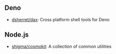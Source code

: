 ## Deno
* [dsherret/dax](https://github.com/dsherret/dax): Cross platform shell tools for Deno

## Node.js
* [shigma/cosmokit](https://github.com/shigma/cosmokit): A collection of common utilities
